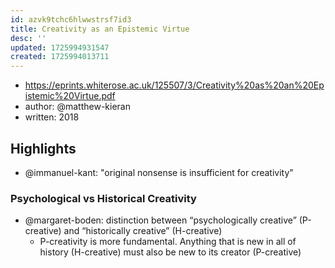 ```yaml
---
id: azvk9tchc6hlwwstrsf7id3
title: Creativity as an Epistemic Virtue
desc: ''
updated: 1725994931547
created: 1725994013711
---
```


- https://eprints.whiterose.ac.uk/125507/3/Creativity%20as%20an%20Epistemic%20Virtue.pdf
- author: @matthew-kieran
- written: 2018

## Highlights

- @immanuel-kant: "original nonsense is insufficient for creativity"

### Psychological vs Historical Creativity

- @margaret-boden: distinction between “psychologically creative” (P-creative) and “historically creative” (H-creative)
  - P-creativity is more fundamental. Anything that is new in all of history (H-creative) must also be new to its creator (P-creative)

